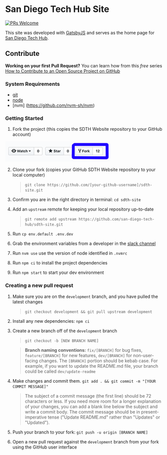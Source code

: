# San Diego Tech Hub Site

[![PRs Welcome](https://img.shields.io/badge/PRs-welcome-brightgreen.svg?style=flat-square)](http://makeapullrequest.com)

This site was developed with [GatsbyJS](https://www.gatsbyjs.org/) and serves as the home page for [San Diego Tech Hub](https://sandiegotechhub.com).

## Contribute

**Working on your first Pull Request?** You can learn how from this _free_ series [How to Contribute to an Open Source Project on GitHub](https://egghead.io/series/how-to-contribute-to-an-open-source-project-on-github)

### System Requirements

- [git](https://git-scm.com/downloads)
- [node](https://nodejs.org/en/download)
- [nvm] (https://github.com/nvm-sh/nvm)

### Getting Started

1. Fork the project (this copies the SDTH Website repository to your GitHub account)

![Fork The Project](src/images/readme/forkbutton.png)

2. Clone your fork (copies your GitHub SDTH Website repository to your local computer)

   > `git clone https://github.com/[your-github-username]/sdth-site.git`

3. Confirm you are in the right directory in terminal: `cd sdth-site`

4. Add an `upstream` remote for keeping your local repository up-to-date

   > `git remote add upstream https://github.com/san-diego-tech-hub/sdth-site.git`

5. Run `cp env.default .env.dev`

6. Grab the environment variables from a developer in the [slack channel](https://join.slack.com/t/sandiegotechhub/shared_invite/enQtNTI1MDA2NjQyNDcwLTRhYmFhOGZlNzQyZWQ0NmJjMTEzNGE1YjI1NTJmY2RhZjVmYjBjNDAyYmI4MDZkNTM4MzMwM2JmYWQzOGVkYjY)


7. Run `nvm use` use the version of node identified in `.nvmrc`

8. Run `npm ci` to install the project dependencies

9. Run `npm start` to start your dev environment

### Creating a new pull request

1. Make sure you are on the `development` branch, and you have pulled the latest changes

   > `git checkout development && git pull upstream development`

2. Install any new dependencies: `npm ci`

3. Create a new branch off of the `development` branch

   > `git checkout -b [NEW BRANCH NAME]`

   > **Branch naming conventions:** `fix/[BRANCH]` for bug fixes, `feature/[BRANCH]` for new features, `dev/[BRANCH]` for non-user-facing changes. The `[BRANCH]` portion should be kebab case. For example, if you want to update the README.md file, your branch could be called `dev/update-readme`

4. Make changes and commit them. `git add . && git commit -m "[YOUR COMMIT MESSAGE]"`

   > The subject of a commit message (the first line) should be 72 characters or less. If you need more room for a longer explanation of your changes, you can add a blank line below the subject and write a commit body. The commit message should be in present-imperative tense ("Update README.md" rather than "Updates" or "Updated").

5. Push your branch to your fork: `git push -u origin [BRANCH NAME]`

6. Open a new pull request against the `development` branch from your fork using the GitHub user interface
